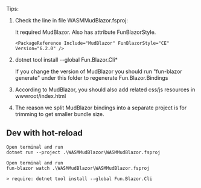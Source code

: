 Tips:

1. Check the line in file WASMMudBlazor.fsproj: 

    It required MudBlazor. Also has attribute FunBlazorStyle.

    ```
    <PackageReference Include="MudBlazor" FunBlazorStyle="CE" Version="6.2.0" />
    ```

2. dotnet tool install --global Fun.Blazor.Cli*

    If you change the version of MudBlazor you should run "fun-blazor generate" under this folder to regenerate Fun.Blazor.Bindings

3. According to MudBlazor, you should also add related css/js resources in wwwroot/index.html

4. The reason we split MudBlazor bindings into a separate project is for trimming to get smaller bundle size.  

## Dev with hot-reload

    Open terminal and run
    dotnet run --project .\WASMMudBlazor\WASMMudBlazor.fsproj
    
    Open terminal and run
    fun-blazor watch .\WASMMudBlazor\WASMMudBlazor.fsproj

    > require: dotnet tool install --global Fun.Blazor.Cli
